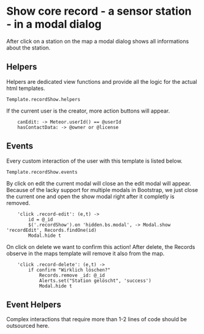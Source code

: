 # Show core record - a sensor station - in a modal dialog

After click on a station on the map a modal dialog shows all informations about the station.

## Helpers
Helpers are dedicated view functions and provide all the logic for the actual html templates.

    Template.recordShow.helpers

If the current user is the creator, more action buttons will appear.

        canEdit: -> Meteor.userId() == @userId
        hasContactData: -> @owner or @license


## Events
Every custom interaction of the user with this template is listed below.

    Template.recordShow.events

By click on edit the current modal will close an the edit modal will appear.
Because of the lacky support for multiple modals in Bootstrap, we just close the current
one and open the show modal right after it completly is removed.

        'click .record-edit': (e,t) ->
            id = @_id
            $('.recordShow').on 'hidden.bs.modal', -> Modal.show 'recordEdit', Records.findOne(id)
            Modal.hide t

On click on delete we want to confirm this action!
After delete, the Records observe in the maps template will remove it also from the map.

        'click .record-delete': (e,t) ->
            if confirm "Wirklich löschen?"
                Records.remove _id: @_id
                Alerts.set("Station gelöscht", 'success')
                Modal.hide t

## Event Helpers
Complex interactions that require more than 1-2 lines of code should be outsourced here.
